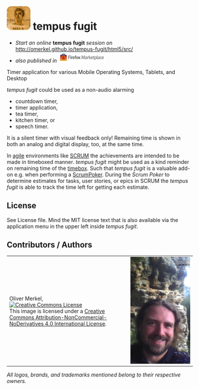 <img alt="tempus fugit - Timer application for various Mobile Operating Systems, Tablets, and Desktop" width="64" src="html5/src/img/icons/vergil128.png" /> tempus fugit
============

* _Start an online_ __tempus fugit__ _session on_ http://omerkel.github.io/tempus-fugit/html5/src/
* _also published in_ <a href='https://marketplace.firefox.com/app/tempusfugit'><img alt='Firefox Marketplace' src='res/marketplace_logo.png' width='128' /></a>

Timer application for various Mobile Operating Systems, Tablets, and Desktop

<i>tempus fugit</i> could be used as a non-audio alarming
<ul>
<li>countdown timer,</li>
<li>timer application,</li>
<li>tea timer,</li>
<li>kitchen timer, or</li>
<li>speech timer.</li>
</ul>

It is a silent timer with visual feedback only! Remaining time is shown in both an analog and digital display, too, at the same time.

In <a href="https://en.wikipedia.org/wiki/Agile_software_development">agile</a> environments like <a href="https://en.wikipedia.org/wiki/Scrum_%28software_development%29">SCRUM</a> the achievements are intended to be made in timeboxed manner. <i>tempus fugit</i> might be used as a kind reminder on remaining time of the <a href="https://en.wikipedia.org/wiki/Timeboxing">timebox</a>. Such that <i>tempus fugit</i> is a valuable add-on e.g. when performing a <a href="https://marketplace.firefox.com/app/scrumpoker">ScrumPoker</a>. During the <i>Scrum Poker</i> to determine estimates for tasks, user stories, or epics in SCRUM the <i>tempus fugit</i> is able to track the time left for getting each estimate.

License
-------

See License file. Mind the MIT license text that is also available via the application menu in the upper left inside <i>tempus fugit</i>.

Contributors / Authors
----------------------

<table>
  <tr>
    <td><p>Oliver Merkel,<br /><a rel="license" href="http://creativecommons.org/licenses/by-nc-nd/4.0/"><img alt="Creative Commons License" style="border-width:0" src="http://i.creativecommons.org/l/by-nc-nd/4.0/88x31.png" /></a><br />This image is licensed under a <a rel="license" href="http://creativecommons.org/licenses/by-nc-nd/4.0/">Creative Commons Attribution-NonCommercial-NoDerivatives 4.0 International License</a>.    
    </p>
    </td>
    <td width="35%"><img width="100%" ondragstart="return false;" alt="Oliver Merkel, Creative Commons License, This image is licensed under a Creative Commons Attribution-NonCommercial-NoDerivatives 4.0 International License." src="html5/src/img/oliver-ferschweiler_plateau.jpg" /></td>
  </tr>
</table>

_All logos, brands, and trademarks mentioned belong to their respective owners._
